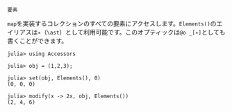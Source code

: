```
要素
```

`map`を実装するコレクションのすべての要素にアクセスします。`Elements()`のエイリアスは`∗`（`\ast`）として利用可能です。このオプティックは`@o _[∗]`としても書くことができます。

```jldoctest
julia> using Accessors

julia> obj = (1,2,3);

julia> set(obj, Elements(), 0)
(0, 0, 0)

julia> modify(x -> 2x, obj, Elements())
(2, 4, 6)
```
